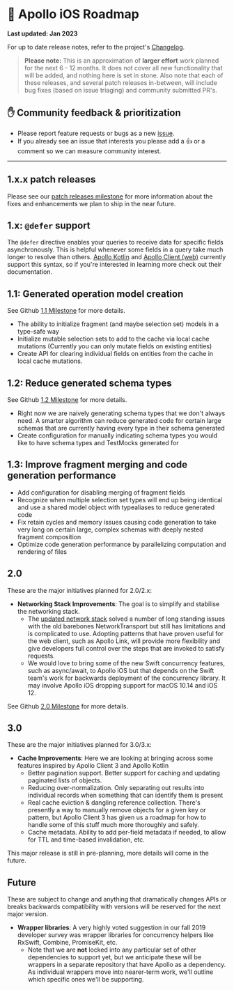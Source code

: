 # 🔮 Apollo iOS Roadmap

**Last updated: Jan 2023**

For up to date release notes, refer to the project's [Changelog](https://github.com/apollographql/apollo-ios/blob/main/CHANGELOG.md).

> **Please note:** This is an approximation of **larger effort** work planned for the next 6 - 12 months. It does not cover all new functionality that will be added, and nothing here is set in stone. Also note that each of these releases, and several patch releases in-between, will include bug fixes (based on issue triaging) and community submitted PR's.

## ✋ Community feedback & prioritization

- Please report feature requests or bugs as a new [issue](https://github.com/apollographql/apollo-ios/issues/new/choose).
- If you already see an issue that interests you please add a 👍 or a comment so we can measure community interest.

---

## 1.x.x patch releases

Please see our [patch releases milestone](https://github.com/apollographql/apollo-ios/milestone/70) for more information about the fixes and enhancements we plan to ship in the near future.

## 1.x: `@defer` support

The `@defer` directive enables your queries to receive data for specific fields asynchronously. This is helpful whenever some fields in a query take much longer to resolve than others.  [Apollo Kotlin](https://www.apollographql.com/docs/kotlin/fetching/defer/) and [Apollo Client (web)](https://www.apollographql.com/docs/react/data/defer/) currently support this syntax, so if you're interested in learning more check out their documentation.

## 1.1: Generated operation model creation

See Github [1.1 Milestone](https://github.com/apollographql/apollo-ios/milestone/64) for more details.

- The ability to initialize fragment (and maybe selection set) models in a type-safe way
- Initialize mutable selection sets to add to the cache via local cache mutations (Currently you can only mutate fields on existing entities)
- Create API for clearing individual fields on entities from the cache in local cache mutations.

## 1.2: Reduce generated schema types

See Github [1.2 Milestone](https://github.com/apollographql/apollo-ios/milestone/67) for more details.

- Right now we are naively generating schema types that we don't always need. A smarter algorithm can reduce generated code for certain large schemas that are currently having every type in their schema generated
- Create configuration for manually indicating schema types you would like to have schema types and TestMocks generated for

## 1.3: Improve fragment merging and code generation performance

- Add configuration for disabling merging of fragment fields
- Recognize when multiple selection set types will end up being identical and use a shared model object with typealiases to reduce generated code
- Fix retain cycles and memory issues causing code generation to take very long on certain large, complex schemas with deeply nested fragment composition
- Optimize code generation performance by parallelizing computation and rendering of files

## 2.0

These are the major initiatives planned for 2.0/2.x:

- **Networking Stack Improvements**: The goal is to simplify and stabilise the networking stack.
  - The [updated network stack](https://github.com/apollographql/apollo-ios/issues/1340) solved a number of long standing issues with the old barebones NetworkTransport but still has limitations and is complicated to use. Adopting patterns that have proven useful for the web client, such as Apollo Link, will provide more flexibility and give developers full control over the steps that are invoked to satisfy requests.
  - We would love to bring some of the new Swift concurrency features, such as async/await, to Apollo iOS but that depends on the Swift team's work for backwards deployment of the concurrency library. It may involve Apollo iOS dropping support for macOS 10.14 and iOS 12.

See Github [2.0 Milestone](https://github.com/apollographql/apollo-ios/milestone/60) for more details.

## 3.0

These are the major initiatives planned for 3.0/3.x:

- **Cache Improvements**: Here we are looking at bringing across some features inspired by Apollo Client 3 and Apollo Kotlin
  - Better pagination support. Better support for caching and updating paginated lists of objects.
  - Reducing over-normalization. Only separating out results into individual records when something that can identify them is present
  - Real cache eviction & dangling reference collection. There's presently a way to manually remove objects for a given key or pattern, but Apollo Client 3 has given us a roadmap for how to handle some of this stuff much more thoroughly and safely.
  - Cache metadata. Ability to add per-field metadata if needed, to allow for TTL and time-based invalidation, etc.

This major release is still in pre-planning, more details will come in the future.

## Future

These are subject to change and anything that dramatically changes APIs or breaks backwards compatibility with versions will be reserved for the next major version.

- **Wrapper libraries**: A very highly voted suggestion in our fall 2019 developer survey was wrapper libraries for concurrency helpers like RxSwift, Combine, PromiseKit, etc.
  - Note that we are **not** locked into any particular set of other dependencies to support yet, but we anticipate these will be wrappers in a separate repository that have Apollo as a dependency. As individual wrappers move into nearer-term work, we'll outline which specific ones we'll be supporting.
